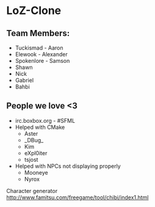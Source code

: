 LoZ-Clone
=========
Team Members:
------------------
  - Tuckismad - Aaron
  - Elewook - Alexander
  - Spokenlore - Samson
  - Shawn
  - Nick
  - Gabriel
  - Bahbi

People we love <3
------------------
- irc.boxbox.org - #SFML
 -  Helped with CMake
     - Aster
     - \_DBug_
     - Kim
     - eXpl0iter
     - tsjost
 -  Helped with NPCs not displaying properly
     - Mooneye
     - Nyrox

	 
Character generator
http://www.famitsu.com/freegame/tool/chibi/index1.html
